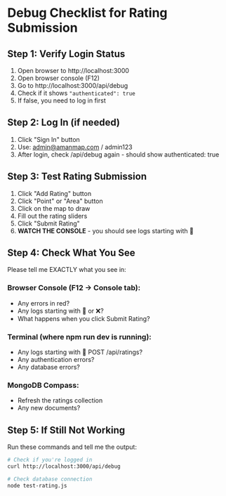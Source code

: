 # Debug Checklist for Rating Submission

## Step 1: Verify Login Status
1. Open browser to http://localhost:3000
2. Open browser console (F12)
3. Go to http://localhost:3000/api/debug
4. Check if it shows `"authenticated": true`
5. If false, you need to log in first

## Step 2: Log In (if needed)
1. Click "Sign In" button
2. Use: admin@amanmap.com / admin123
3. After login, check /api/debug again - should show authenticated: true

## Step 3: Test Rating Submission
1. Click "Add Rating" button
2. Click "Point" or "Area" button
3. Click on the map to draw
4. Fill out the rating sliders
5. Click "Submit Rating"
6. **WATCH THE CONSOLE** - you should see logs starting with 🚀

## Step 4: Check What You See
Please tell me EXACTLY what you see in:

### Browser Console (F12 -> Console tab):
- Any errors in red?
- Any logs starting with 🚀 or ❌?
- What happens when you click Submit Rating?

### Terminal (where npm run dev is running):
- Any logs starting with 🚀 POST /api/ratings?
- Any authentication errors?
- Any database errors?

### MongoDB Compass:
- Refresh the ratings collection
- Any new documents?

## Step 5: If Still Not Working
Run these commands and tell me the output:

```bash
# Check if you're logged in
curl http://localhost:3000/api/debug

# Check database connection
node test-rating.js
```
